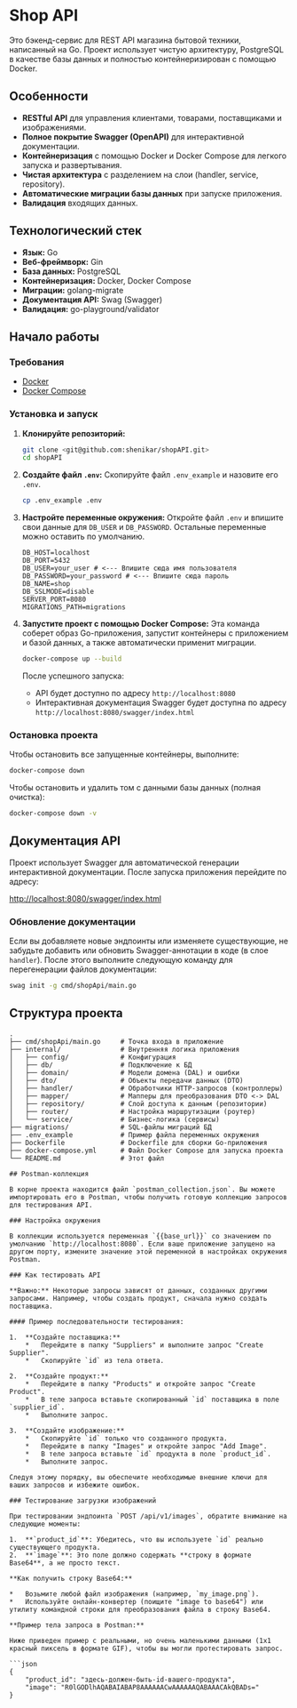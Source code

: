 # Shop API

Это бэкенд-сервис для REST API магазина бытовой техники, написанный на Go. Проект использует чистую архитектуру, PostgreSQL в качестве базы данных и полностью контейнеризирован с помощью Docker.

## Особенности

- **RESTful API** для управления клиентами, товарами, поставщиками и изображениями.
- **Полное покрытие Swagger (OpenAPI)** для интерактивной документации.
- **Контейнеризация** с помощью Docker и Docker Compose для легкого запуска и развертывания.
- **Чистая архитектура** с разделением на слои (handler, service, repository).
- **Автоматические миграции базы данных** при запуске приложения.
- **Валидация** входящих данных.

## Технологический стек

- **Язык:** Go
- **Веб-фреймворк:** Gin
- **База данных:** PostgreSQL
- **Контейнеризация:** Docker, Docker Compose
- **Миграции:** golang-migrate
- **Документация API:** Swag (Swagger)
- **Валидация:** go-playground/validator

## Начало работы

### Требования

- [Docker](https://www.docker.com/get-started)
- [Docker Compose](https://docs.docker.com/compose/install/)

### Установка и запуск

1.  **Клонируйте репозиторий:**
    ```bash
    git clone <git@github.com:shenikar/shopAPI.git>
    cd shopAPI
    ```

2.  **Создайте файл `.env`:**
    Скопируйте файл `.env_example` и назовите его `.env`.
    ```bash
    cp .env_example .env
    ```

3.  **Настройте переменные окружения:**
    Откройте файл `.env` и впишите свои данные для `DB_USER` и `DB_PASSWORD`. Остальные переменные можно оставить по умолчанию.
    ```env
    DB_HOST=localhost
    DB_PORT=5432
    DB_USER=your_user # <--- Впишите сюда имя пользователя
    DB_PASSWORD=your_password # <--- Впишите сюда пароль
    DB_NAME=shop
    DB_SSLMODE=disable
    SERVER_PORT=8080
    MIGRATIONS_PATH=migrations
    ```

4.  **Запустите проект с помощью Docker Compose:**
    Эта команда соберет образ Go-приложения, запустит контейнеры с приложением и базой данных, а также автоматически применит миграции.
    ```bash
    docker-compose up --build
    ```

    После успешного запуска:
    - API будет доступно по адресу `http://localhost:8080`
    - Интерактивная документация Swagger будет доступна по адресу `http://localhost:8080/swagger/index.html`

### Остановка проекта

Чтобы остановить все запущенные контейнеры, выполните:
```bash
docker-compose down
```

Чтобы остановить и удалить том с данными базы данных (полная очистка):
```bash
docker-compose down -v
```

## Документация API

Проект использует Swagger для автоматической генерации интерактивной документации. После запуска приложения перейдите по адресу:

[http://localhost:8080/swagger/index.html](http://localhost:8080/swagger/index.html)

### Обновление документации

Если вы добавляете новые эндпоинты или изменяете существующие, не забудьте добавить или обновить Swagger-аннотации в коде (в слое `handler`). После этого выполните следующую команду для перегенерации файлов документации:

```bash
swag init -g cmd/shopApi/main.go
```

## Структура проекта

```
.
├── cmd/shopApi/main.go     # Точка входа в приложение
├── internal/               # Внутренняя логика приложения
│   ├── config/             # Конфигурация
│   ├── db/                 # Подключение к БД
│   ├── domain/             # Модели домена (DAL) и ошибки
│   ├── dto/                # Объекты передачи данных (DTO)
│   ├── handler/            # Обработчики HTTP-запросов (контроллеры)
│   ├── mapper/             # Мапперы для преобразования DTO <-> DAL
│   ├── repository/         # Слой доступа к данным (репозитории)
│   ├── router/             # Настройка маршрутизации (роутер)
│   └── service/            # Бизнес-логика (сервисы)
├── migrations/             # SQL-файлы миграций БД
├── .env_example            # Пример файла переменных окружения
├── Dockerfile              # Dockerfile для сборки Go-приложения
├── docker-compose.yml      # Файл Docker Compose для запуска проекта
└── README.md               # Этот файл

## Postman-коллекция

В корне проекта находится файл `postman_collection.json`. Вы можете импортировать его в Postman, чтобы получить готовую коллекцию запросов для тестирования API.

### Настройка окружения

В коллекции используется переменная `{{base_url}}` со значением по умолчанию `http://localhost:8080`. Если ваше приложение запущено на другом порту, измените значение этой переменной в настройках окружения Postman.

### Как тестировать API

**Важно:** Некоторые запросы зависят от данных, созданных другими запросами. Например, чтобы создать продукт, сначала нужно создать поставщика.

#### Пример последовательности тестирования:

1.  **Создайте поставщика:**
    *   Перейдите в папку "Suppliers" и выполните запрос "Create Supplier".
    *   Скопируйте `id` из тела ответа.

2.  **Создайте продукт:**
    *   Перейдите в папку "Products" и откройте запрос "Create Product".
    *   В теле запроса вставьте скопированный `id` поставщика в поле `supplier_id`.
    *   Выполните запрос.

3.  **Создайте изображение:**
    *   Скопируйте `id` только что созданного продукта.
    *   Перейдите в папку "Images" и откройте запрос "Add Image".
    *   В теле запроса вставьте `id` продукта в поле `product_id`.
    *   Выполните запрос.

Следуя этому порядку, вы обеспечите необходимые внешние ключи для ваших запросов и избежите ошибок.

### Тестирование загрузки изображений

При тестировании эндпоинта `POST /api/v1/images`, обратите внимание на следующие моменты:

1.  **`product_id`**: Убедитесь, что вы используете `id` реально существующего продукта.
2.  **`image`**: Это поле должно содержать **строку в формате Base64**, а не просто текст.

**Как получить строку Base64:**

*   Возьмите любой файл изображения (например, `my_image.png`).
*   Используйте онлайн-конвертер (поищите "image to base64") или утилиту командной строки для преобразования файла в строку Base64.

**Пример тела запроса в Postman:**

Ниже приведен пример с реальными, но очень маленькими данными (1x1 красный пиксель в формате GIF), чтобы вы могли протестировать запрос.

```json
{
    "product_id": "здесь-должен-быть-id-вашего-продукта",
    "image": "R0lGODlhAQABAIABAP8AAAAAACwAAAAAAQABAAACAkQBADs="
}
```